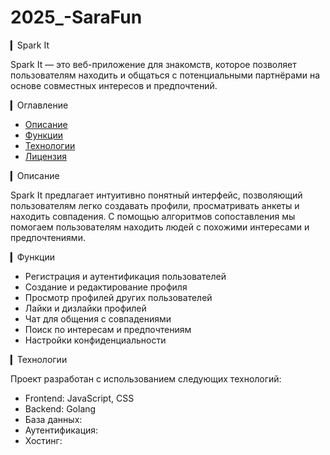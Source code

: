 # 2025_-SaraFun


▎Spark It

Spark It — это веб-приложение для знакомств, 
которое позволяет пользователям находить и 
общаться с потенциальными партнёрами на основе 
совместных интересов и предпочтений.

▎Оглавление

- [Описание](#описание)
- [Функции](#функции)
- [Технологии](#технологии)
- [Лицензия](#лицензия)

▎Описание

Spark It предлагает интуитивно понятный интерфейс, 
позволяющий пользователям легко создавать профили, 
просматривать анкеты и находить совпадения. 
С помощью алгоритмов сопоставления мы помогаем 
пользователям находить людей с похожими интересами 
и предпочтениями.

▎Функции

- Регистрация и аутентификация пользователей
- Создание и редактирование профиля
- Просмотр профилей других пользователей
- Лайки и дизлайки профилей
- Чат для общения с совпадениями
- Поиск по интересам и предпочтениям
- Настройки конфиденциальности

▎Технологии

Проект разработан с использованием следующих технологий:

- Frontend: JavaScript, CSS
- Backend: Golang
- База данных: 
- Аутентификация: 
- Хостинг: 
